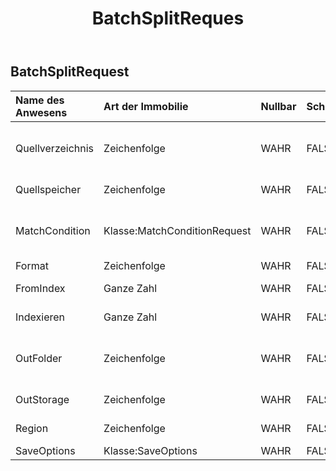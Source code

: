 ﻿---
title: BatchSplitReques
second_title: Aspose.Cells Cloud Documen
type: docs
url: /de/specification/model/batchsplitrequest/
description: "Aspose.Cells Cloud-Modellspezifikation: BatchSplitRequest. Bearbeiten Sie mühelos Excel und andere Tabellenkalkulationsdokumente mit Funktionen wie Öffnen, Generieren, Bearbeiten, Teilen, Zusammenführen, Vergleichen und Konvertieren"
weight: 50
---
## **BatchSplitRequest**

 

| Name des Anwesens| Art der Immobilie| Nullbar| Schreibgeschützt| Standardwert| Beschreibung|
|:- |:- |:- |:- |:- |:- |
| Quellverzeichnis| Zeichenfolge| WAHR| FALSCH|| Das Verzeichnis speichert Dateien, die eine Formatkonvertierung erfordern.|
| Quellspeicher| Zeichenfolge| WAHR| FALSCH|| Aspose Cloud-Speichername|
| MatchCondition| Klasse:MatchConditionRequest| WAHR| FALSCH|| Gibt die Übereinstimmungsbedingung an, die für den Dateinamen verarbeitet werden muss.|
| Format| Zeichenfolge| WAHR| FALSCH|| Ausgabedateiformat|
| FromIndex| Ganze Zahl| WAHR| FALSCH|| Aus dem Arbeitsblattindex der Arbeitsmappe.|
| Indexieren| Ganze Zahl| WAHR| FALSCH|| Zum Arbeitsblattindex der Arbeitsmappe.|
| OutFolder| Zeichenfolge| WAHR| FALSCH|| Das Verzeichnis, in dem Dateien gespeichert werden, deren Formatkonvertierung erfolgreich war.|
| OutStorage| Zeichenfolge| WAHR| FALSCH|| Aspose Cloud-Speichername.|
| Region| Zeichenfolge| WAHR| FALSCH|| Die regionalen Einstellungen für die Arbeitsmappe.|
| SaveOptions| Klasse:SaveOptions| WAHR| FALSCH|| Zeigt Speicheroptionen an.|

